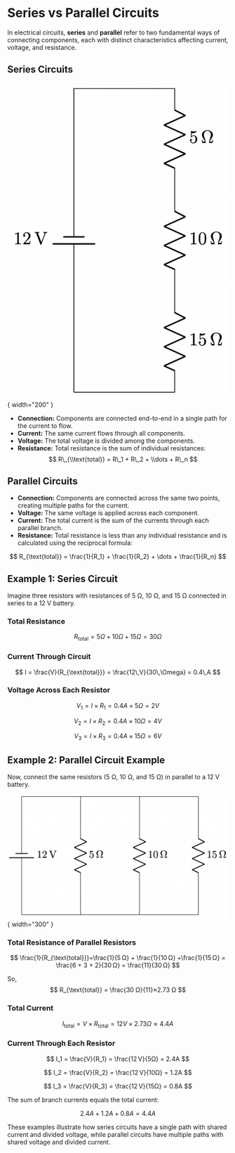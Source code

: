 # Series vs Parallel Circuits

In electrical circuits, **series** and **parallel** refer to two fundamental ways of connecting components, each with distinct characteristics affecting current, voltage, and resistance.

## Series Circuits

![](./series.png){ width="200" }

-   **Connection:** Components are connected end-to-end in a single path for the current to flow.
-   **Current:** The same current flows through all components.
-   **Voltage:** The total voltage is divided among the components.
-   **Resistance:** Total resistance is the sum of individual resistances:
$$
R\_{\\text{total}} = R\_1 + R\_2 + \\dots + R\_n
$$

<!--
\documentclass[border=10pt]{standalone}
\usepackage{circuitikz}

\begin{document}
\begin{circuitikz}[american]
    \draw
    (0,0) to[battery1,l=$12\,\mathrm{V}$] (0,6)
    -- (0,6) -- (2,6)
    to[R,l=$5\,\Omega$] (2,4)
    to[R,l=$10\,\Omega$] (2,2)
    to[R,l=$15\,\Omega$] (2,0)
    -- (2,0) -- (0,0);
\end{circuitikz}
-->

## Parallel Circuits

- **Connection:** Components are connected across the same two points, creating multiple paths for the current.
- **Voltage:** The same voltage is applied across each component.
- **Current:** The total current is the sum of the currents through each parallel branch.
- **Resistance:** Total resistance is less than any individual resistance and is calculated using the reciprocal formula:

$$
R_{\text{total}} = \frac{1}{R_1} + \frac{1}{R_2} + \dots + \frac{1}{R_n}
$$

## Example 1: Series Circuit

Imagine three resistors with resistances of 5 Ω, 10 Ω, and 15 Ω connected in series to a 12 V battery.

### Total Resistance

$$
R_{\text{total}}=5 Ω+10 Ω+15 Ω=30 Ω
$$

### Current Through Circuit

$$
I = \frac{V}{R_{\text{total}}} = \frac{12\,V}{30\,\Omega} = 0.4\,A
$$

### Voltage Across Each Resistor

$$
V_1=I×R_1=0.4 A×5Ω = 2V
$$

$$
V_2=I×R_2=0.4 A×10Ω = 4V
$$

$$
V_3=I×R_3=0.4 A×15Ω = 6V
$$

## Example 2: Parallel Circuit Example

Now, connect the same resistors (5 Ω, 10 Ω, and 15 Ω) in parallel to a 12 V battery.

<!--
\documentclass[border=10pt]{standalone}
\usepackage{circuitikz}

\begin{document}
\begin{circuitikz}[american]

    % Draw the battery from (0,0) to (0,4)
    \draw
    (0,0) to[battery1,l_=$12\,\mathrm{V}$] (0,4);

    % Draw the positive and negative rails
    \draw
    (0,4) -- (6,4); % Positive rail
    \draw
    (0,0) -- (6,0); % Negative rail

    % Connect the resistors between the rails
    \draw
    (2,4) to[R,l=$5\,\Omega$] (2,0);
    \draw
    (4,4) to[R,l=$10\,\Omega$] (4,0);
    \draw
    (6,4) to[R,l=$15\,\Omega$] (6,0);

\end{circuitikz}
\end{document}

-->

![](./parallel.png){ width="300" }

### Total Resistance of Parallel Resistors

$$
\frac{1}{R_{\text{total}}}=\frac{1}{5 Ω} + \frac{1}{10 Ω} +\frac{1}{15 Ω}
= \frac{6 + 3 + 2}{30 Ω} = \frac{11}{30 Ω}
$$

So,
$$
R_{\text{total}} = \frac{30 Ω}{11}≈2.73 Ω
$$

### Total Current

$$
I_{\text{total}}=V \times R_{\text{total}}=12 V \times 2.73 Ω ≈ 4.4 A
$$

### Current Through Each Resistor

$$
I_1 = \frac{V}{R_1} = \frac{12 V}{5Ω} = 2.4A
$$

$$
I_2 = \frac{V}{R_2} = \frac{12 V}{10Ω} = 1.2A
$$

$$
I_3 = \frac{V}{R_3} = \frac{12 V}{15Ω} = 0.8A
$$

The sum of branch currents equals the total current: 

$$
2.4 A + 1.2 A + 0.8 A = 4.4A
$$

These examples illustrate how series circuits have a single path with shared current and divided voltage, while parallel circuits have multiple paths with shared voltage and divided current.